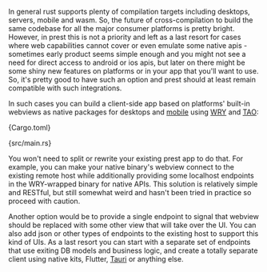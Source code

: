 In general rust supports plenty of compilation targets including desktops, servers, mobile and wasm. So, the future of cross-compilation to build the same codebase for all the major consumer platforms is pretty bright. However, in prest this is not a priority and left as a last resort for cases where web capabilities cannot cover or even emulate some native apis - sometimes early product seems simple enough and you might not see a need for direct access to android or ios apis, but later on there might be some shiny new features on platforms or in your app that you'll want to use. So, it's pretty good to have such an option and prest should at least remain compatible with such integrations.

In such cases you can build a client-side app based on platforms' built-in webviews as native packages for desktops and [mobile](https://github.com/tauri-apps/wry/blob/dev/MOBILE.md) using [WRY](https://github.com/tauri-apps/wry) and [TAO](https://github.com/tauri-apps/tao):

{Cargo.toml}

{src/main.rs}

You won't need to split or rewrite your existing prest app to do that. For example, you can make your native binary's webview connect to the existing remote host while additionally providing some localhost endpoints in the WRY-wrapped binary for native APIs. This solution is relatively simple and RESTful, but still somewhat weird and hasn't been tried in practice so proceed with caution.

Another option would be to provide a single endpoint to signal that webview should be replaced with some other view that will take over the UI. You can also add json or other types of endpoints to the existing host to support this kind of UIs. As a last resort you can start with a separate set of endpoints that use exiting DB models and business logic, and create a totally separate client using native kits, Flutter, [Tauri](https://tauri.app/) or anything else.